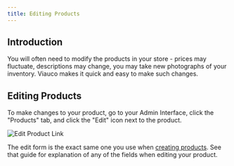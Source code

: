 ```yaml
---
title: Editing Products
---
```


## Introduction

You will often need to modify the products in your store - prices may fluctuate, descriptions may change, you may take new photographs of your inventory. Viauco makes it quick and easy to make such changes.

## Editing Products

To make changes to your product, go to your Admin Interface, click the "Products" tab, and click the "Edit" icon next to the product.

![Edit Product Link](../../../images/user/products/edit_product_link.jpg)

The edit form is the exact same one you use when [creating products](/user/products/creating_products.html). See that guide for explanation of any of the fields when editing your product.
